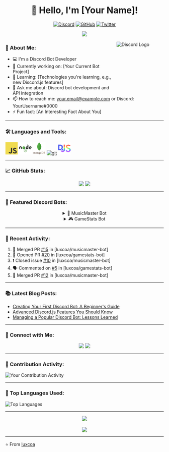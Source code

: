 <h1 align="center">👋 Hello, I'm [Your Name]!</h1>

<p align="center">
  <a href="https://discord.com/users/your-discord-id"><img src="https://cdn.discordapp.com/attachments/1280491923861278861/1290686754755575952/J.jpg?ex=67034bf6&is=6701fa76&hm=92527fd56237a62039e9cba73faa7ba09e054488c5e9135685b1efc537802bca&" alt="Discord"></a>
  <a href="https://github.com/luxcoa"><img src="https://img.shields.io/badge/-GitHub-181717?style=flat-square&logo=github" alt="GitHub"></a>
  <a href="https://twitter.com/luxcoa"><img src="https://img.shields.io/badge/-Twitter-1DA1F2?style=flat-square&logo=Twitter&logoColor=white" alt="Twitter"></a>
</p>

<p align="center">
  <img src="https://readme-typing-svg.herokuapp.com/?lines=Discord+Bot+Developer;Always+learning+new+things&font=Fira%20Code&center=true&width=380&height=50&color=f75c7e&vCenter=true&size=22">
</p>

<img align="right" height="150px" width="150px" alt="Discord Logo" src="https://assets-global.website-files.com/6257adef93867e50d84d30e2/636e0a69f118df70ad7828d4_icon_clyde_blurple_RGB.svg" />

### 🤖 About Me:

- 💻 I'm a Discord Bot Developer
- 🔭 Currently working on: [Your Current Bot Project]
- 🌱 Learning: [Technologies you're learning, e.g., new Discord.js features]
- 💬 Ask me about: Discord bot development and API integration
- 📫 How to reach me: your.email@example.com or Discord: YourUsername#0000
- ⚡ Fun fact: [An Interesting Fact About You]

---

### 🛠️ Languages and Tools:

<p align="left">
<a href="https://developer.mozilla.org/en-US/docs/Web/JavaScript" target="_blank"><img src="https://raw.githubusercontent.com/devicons/devicon/master/icons/javascript/javascript-original.svg" alt="javascript" width="40" height="40"/></a>
<a href="https://nodejs.org" target="_blank"><img src="https://raw.githubusercontent.com/devicons/devicon/master/icons/nodejs/nodejs-original-wordmark.svg" alt="nodejs" width="40" height="40"/></a>
<a href="https://www.mongodb.com/" target="_blank"><img src="https://raw.githubusercontent.com/devicons/devicon/master/icons/mongodb/mongodb-original-wordmark.svg" alt="mongodb" width="40" height="40"/></a>
<a href="https://git-scm.com/" target="_blank"><img src="https://www.vectorlogo.zone/logos/git-scm/git-scm-icon.svg" alt="git" width="40" height="40"/></a>
<a href="https://discord.js.org/" target="_blank"><img src="https://raw.githubusercontent.com/devicons/devicon/master/icons/discordjs/discordjs-original.svg" alt="discord.js" width="40" height="40"/></a>
</p>

---

### 📈 GitHub Stats:

<p align="center">
  <img width="48%" src="https://github-readme-stats.vercel.app/api?username=luxcoa&show_icons=true&theme=tokyonight" />
  <img width="48%" src="https://github-readme-streak-stats.herokuapp.com/?user=luxcoa&theme=tokyonight" />
</p>

---

### 🤖 Featured Discord Bots:

<div align="center">

<details>
  <summary>🎵 MusicMaster Bot</summary>
  
  [![ReadMe Card](https://github-readme-stats.vercel.app/api/pin/?username=luxcoa&repo=musicmaster-bot)](https://github.com/luxcoa/musicmaster-bot)
  
  - 🎶 Features: Play music, create playlists, lyrics lookup
  - 🛠️ Tech Stack: Discord.js, Node.js, YouTube API
  - 🌟 Used by: 100+ Discord servers
  - 🔗 [Invite Bot](https://discord.com/api/oauth2/authorize?client_id=YOUR_CLIENT_ID&permissions=8&scope=bot%20applications.commands)
</details>

<details>
  <summary>🎮 GameStats Bot</summary>
  
  [![ReadMe Card](https://github-readme-stats.vercel.app/api/pin/?username=luxcoa&repo=gamestats-bot)](https://github.com/luxcoa/gamestats-bot)
  
  - 🕹️ Features: Track game stats, leaderboards, game news updates
  - 🛠️ Tech Stack: Discord.js, Node.js, various game APIs
  - 🌟 Active in: 50+ gaming communities
  - 🔗 [Bot Commands](https://github.com/luxcoa/gamestats-bot#commands)
</details>

</div>

---

### 🌱 Recent Activity:

<!--START_SECTION:activity-->
1. 🎉 Merged PR [#15](https://github.com/luxcoa/musicmaster-bot/pull/15) in [luxcoa/musicmaster-bot]
2. 💪 Opened PR [#20](https://github.com/luxcoa/gamestats-bot/pull/20) in [luxcoa/gamestats-bot]
3. ❗️ Closed issue [#10](https://github.com/luxcoa/musicmaster-bot/issues/10) in [luxcoa/musicmaster-bot]
4. 🗣 Commented on [#5](https://github.com/luxcoa/gamestats-bot/issues/5) in [luxcoa/gamestats-bot]
5. 🎉 Merged PR [#12](https://github.com/luxcoa/musicmaster-bot/pull/12) in [luxcoa/musicmaster-bot]
<!--END_SECTION:activity-->

---

### 📚 Latest Blog Posts:
<!-- BLOG-POST-LIST:START -->
- [Creating Your First Discord Bot: A Beginner's Guide](https://your-blog.com/first-discord-bot)
- [Advanced Discord.js Features You Should Know](https://your-blog.com/advanced-discord-js)
- [Managing a Popular Discord Bot: Lessons Learned](https://your-blog.com/managing-popular-bot)
<!-- BLOG-POST-LIST:END -->

---

### 🤝 Connect with Me:

<p align="center">
  <a href="mailto:your.email@example.com"><img src="https://img.shields.io/badge/Email-D14836?style=for-the-badge&logo=gmail&logoColor=white"/></a>
  <a href="https://discord.gg/your-discord-server"><img src="https://img.shields.io/badge/Discord_Server-7289DA?style=for-the-badge&logo=discord&logoColor=white"/></a>
</p>

---

### 🔧 Contribution Activity:

![Your Contribution Activity](https://activity-graph.herokuapp.com/graph?username=luxcoa&theme=react-dark)

---

### 🌟 Top Languages Used:

![Top Languages](https://github-readme-stats.vercel.app/api/top-langs/?username=luxcoa&layout=compact&theme=tokyonight)

---

<p align="center">
  <img src="https://capsule-render.vercel.app/api?type=waving&color=gradient&height=60&section=footer"/>
</p>

<div align="center">
<img src="https://komarev.com/ghpvc/?username=luxcoa&&style=flat-square" align="center" />
</div>

---

⭐️ From [luxcoa](https://github.com/luxcoa)
